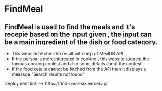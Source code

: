 # FindMeal

## FindMeal is used to find the meals and it's recepie based on the input given , the input can be a main ingredient of the dish or food category. 

<ul>
<li>This website fetches the result with help of MealDB API</li>
<li>If the person is more interested in cooking , this website suggest the famous cooking contest and also some details about the contest</li>
<li>If the food details cannot be fetched from the API then it displays a meassge "Search results not found"</li>
</ul>
Deployment link --> https://find-meal-six.vercel.app
